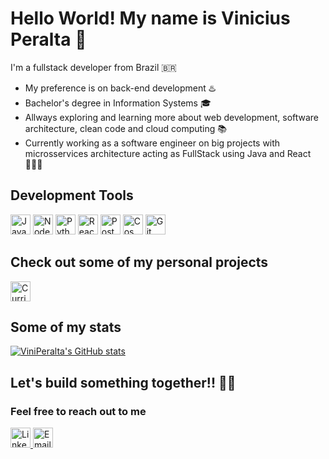 # Hello World! My name is Vinicius Peralta 👋

I'm a fullstack developer from Brazil 🇧🇷

- My preference is on back-end development ♨️
- Bachelor's degree in Information Systems 🎓
- Allways exploring and learning more about web development, software architecture, clean code and cloud computing 📚
- Currently working as a software engineer on big projects with microsservices architecture acting as FullStack using Java and React 👨🏼‍💻

## Development Tools

<img src="https://github.com/user-attachments/assets/1a6ea457-1098-4bc0-9e9d-bd1a59282b5b" alt="Java" title="Java" width="32" height="32">
<img src="https://github.com/user-attachments/assets/f8c62d8f-c815-436b-a799-9d3adbe50daf" alt="Node JS" title="Node JS" width="32" height="32">
<img src="https://github.com/user-attachments/assets/105bbeb1-852e-4c83-8e40-170bcf0583e9" alt="Python" title="Python" width="32" height="32">
<img src="https://github.com/user-attachments/assets/f439da55-4589-4898-a35d-cb03be72efb8" alt="React JS" title="React JS" width="32" height="32">
<img src="https://github.com/user-attachments/assets/badd5c30-a9d9-4173-9b16-ed8d96f46b07" alt="Postgres" title="Postgres" width="32" height="32">
<img src="https://github.com/user-attachments/assets/c9b39794-8724-4e28-b3c6-256409cd7d6c" alt="Cosmos" title="Cosmos" width="32" height="32">
<img src="https://github.com/user-attachments/assets/34c9b05f-6db6-4d6b-bd2e-1e6c253a5e31" alt="Git" title="Git" width="32" height="32">

## Check out some of my personal projects

<a href="https://github.com/Curriculum-Vitae-AI" target="_blank">
  <img src="https://github.com/user-attachments/assets/87048e87-4262-4cff-9806-2d998b534d84" alt="CurriculumAI" title="CurriculumAI" width="32" height="32">
</a>

## Some of my stats

[![ViniPeralta's GitHub stats](https://github-readme-stats.vercel.app/api?username=ViniPeralta&count_private=true&include_all_commits=true&show_icons=true&theme=tokyonight&hide=stars)](https://github.com/ViniPeralta/github-readme-stats)

## Let's build something together!! 🤝🏼
### Feel free to reach out to me

<a href="https://www.linkedin.com/in/vinicius-peralta/" target="_blank">
  <img src="https://github.com/user-attachments/assets/9f712c8f-7e4f-4d55-8466-7fe64e931501" alt="Linkedin" title="Linkedin" width="32" height="32">
</a>
<a href="mailto:vinicius-peralta@hotmail.com" target="_blank">
  <img src="https://github.com/user-attachments/assets/78131001-6300-4d17-bad6-4c9dbd2e4ca5" alt="Email" title="Email" width="32" height="32">
</a>
